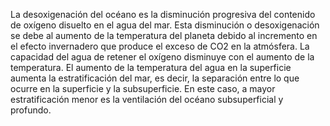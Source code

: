 La desoxigenación del océano es la disminución progresiva del contenido de oxígeno disuelto en el agua del mar. Esta disminución o desoxigenación se debe al aumento de la temperatura del planeta debido al incremento en el efecto invernadero que produce el exceso de CO2 en la atmósfera. La capacidad del agua de retener el oxígeno disminuye con el aumento de la temperatura. El aumento de la temperatura del agua en la superficie aumenta la estratificación del mar, es decir, la separación entre lo que ocurre en la superficie y la subsuperficie. En este caso, a mayor estratificación menor es la ventilación del océano subsuperficial y profundo.